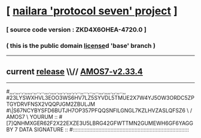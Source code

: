 
# [ [nailara 'protocol seven' project](http://nailara.network/) ]

### [ source code version : ZKD4X6OHEA-4720.0 ]

### ( this is the public domain [license](../license)d 'base' branch )
---
## current [release](https://github.com/nailara-technologies/protocol-7/releases) \\\\// [AMOS7-v2.33.4](https://github.com/nailara-technologies/protocol-7/releases/tag/AMOS7-v2.33.4)
---

#,,,.,,,.,.,,,,,.,,..,..,,,.,,,,.,,,.,.,,,.,.,..,,...,..,,..,,,.,,,,.,,.,,..,,
#23LYSWXHVL3EOO3WS6HV7LZ5SYVDL5TMUE2X7W4YJ5OW3ORDC5ZPTGYDRVFNSX2VQQPJGM2ZBULJM
#\\\|S67NCYBYSFD6BUTJH7OP357PFQQSNFILGNGL7KZLHVZASLQFSZ6 \ / AMOS7 \ YOURUM ::
#\[7]QNHMXGER62F2X22EXZE3U5LBRG42GFWTTMN2GUMEWH6GF6YAGGBY 7  DATA SIGNATURE ::
#:::::::::::::::::::::::::::::::::::::::::::::::::::::::::::::::::::::::::::::
